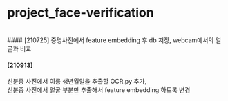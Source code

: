 # project_face-verification
</br>
#### [210725]
증명사진에서 feature embedding 후 db 저장, webcam에서의 얼굴과 비교</br>

#### [210913]
신분증 사진에서 이름 생년월일을 추출할 OCR.py 추가,</br> 신분증 사진에서 얼굴 부분만 추출해서 feature embedding 하도록 변경 
